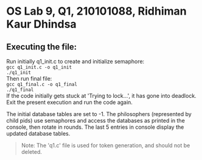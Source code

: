 # OS Lab 9, Q1, 210101088, Ridhiman Kaur Dhindsa

## Executing the file:
Run initially q1_init.c to create and initialize semaphore:  
`gcc q1_init.c -o q1_init`    
`./q1_init`   
Then run final file:  
`gcc q1_final.c -o q1_final`  
`./q1_final`  
If the code initially gets stuck at 'Trying to lock...', it has gone into deadlock.
Exit the present execution and run the code again.  

The initial database tables are set to -1.
The philosophers (represented by child pids) use semaphores and access 
the databases as printed in the console, then rotate in rounds. The last 
5 entries in console display the updated database tables.

> Note: The 'q1.c' file is used for token generation, and should not be deleted.  
